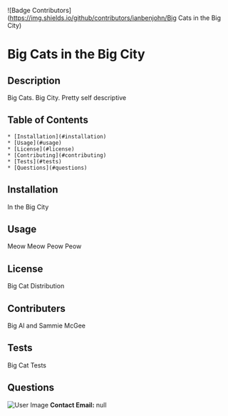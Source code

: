 
![Badge Contributors](https://img.shields.io/github/contributors/ianbenjohn/Big Cats in the Big City)

# Big Cats in the Big City

## Description
Big Cats. Big City. Pretty self descriptive

## Table of Contents
    * [Installation](#installation)
    * [Usage](#usage)
    * [License](#license)
    * [Contributing](#contributing)
    * [Tests](#tests)
    * [Questions](#questions)

## Installation
In the Big City

## Usage
Meow Meow Peow Peow

## License
Big Cat Distribution

## Contributers
Big Al and Sammie McGee

## Tests
Big Cat Tests

## Questions
![User Image](undefined)
**Contact Email:** null


    